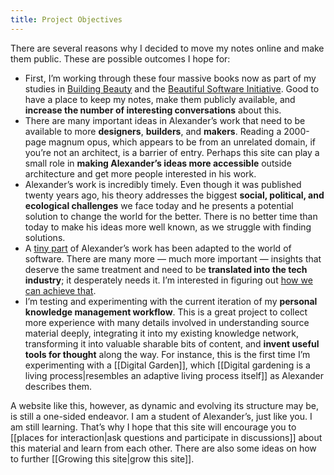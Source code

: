 ```yaml
---
title: Project Objectives
---
```


There are several reasons why I decided to move my notes online and make them public. These are possible outcomes I hope for:

* First, I’m working through these four massive books now as part of my studies in [Building Beauty](https://www.buildingbeauty.org) and the [Beautiful Software Initiative](https://www.buildingbeauty.org/beautiful-software). Good to have a place to keep my notes, make them publicly available, and **increase the number of interesting conversations** about this.
* There are many important ideas in Alexander’s work that need to be available to more **designers**, **builders**, and **makers**. Reading a 2000-page magnum opus, which appears to be from an unrelated domain, if you’re not an architect, is a barrier of entry. Perhaps this site can play a small role in **making Alexander’s ideas more accessible** outside architecture and get more people interested in his work.
* Alexander’s work is incredibly timely. Even though it was published twenty years ago, his theory addresses the biggest **social, political, and ecological challenges** we face today and he presents a potential solution to change the world for the better. There is no better time than today to make his ideas more well known, as we struggle with finding solutions.
* A [tiny part](https://en.wikipedia.org/wiki/Software_design_pattern) of Alexander’s work has been adapted to the world of software. There are many more — much more important — insights that deserve the same treatment and need to be **translated into the tech industry**; it desperately needs it. I’m interested in figuring out [how we can achieve that](https://stefan-lesser.com/2020/10/27/how-to-adopt-christopher-alexanders-ideas-in-the-software-industry/).
* I’m testing and experimenting with the current iteration of my **personal knowledge management workflow**. This is a great project to collect more experience with many details involved in understanding source material deeply, integrating it into my existing knowledge network, transforming it into valuable sharable bits of content, and **invent useful tools for thought** along the way. For instance, this is the first time I’m experimenting with a [[Digital Garden]], which [[Digital gardening is a living process|resembles an adaptive living process itself]] as Alexander describes them.

A website like this, however, as dynamic and evolving its structure may be, is still a one-sided endeavor. I am a student of Alexander’s, just like you. I am still learning. That’s why I hope that this site will encourage you to [[places for interaction|ask questions and participate in discussions]] about this material and learn from each other. There are also some ideas on how to further [[Growing this site|grow this site]].